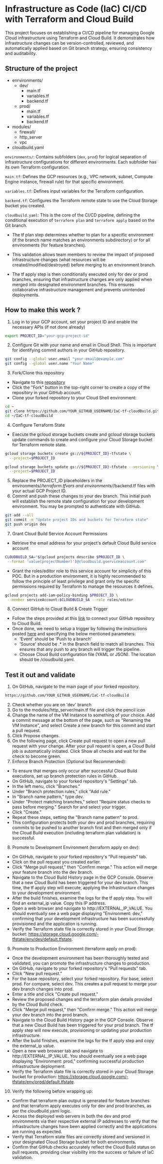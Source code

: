 # Infrastructure as Code (IaC) CI/CD with Terraform and Cloud Build

This project focuses on establishing a CI/CD pipeline for managing Google Cloud infrastructure using Terraform and Cloud Build. It demonstrates how infrastructure changes can be version-controlled, reviewed, and automatically applied based on Git branch strategy, ensuring consistency and auditability.

## Structure of the project

- enrvironments/
  - dev/
    - main.tf
    - variables.tf
    - backend.tf
  - prod/
    - main.tf
    - variables.tf
    - backend.tf
- modules/
  - firewall/
  - http_server
  - vpc
- cloudbuild.yaml

`environments/`: Contains subfolders (`dev`, `prod`) for logical separation of infrastructure configurations for different environments. Each subfolder has its own Terraform configuration.

`main.tf`: Defines the GCP resources (e.g., VPC network, subnet, Compute Engine instance, firewall rule) for that specific environment.

`variables.tf`: Defines input variables for the Terraform configuration.

`backend.tf`: Configures the Terraform remote state to use the Cloud Storage bucket you created.

`cloudbuild.yaml`: This is the core of the CI/CD pipeline, defining the conditional execution of `terraform plan` and `terraform apply` based on the Git branch.

- The tf plan step determines whether to plan for a specific environment (if the branch name matches an environments subdirectory) or for all environments (for feature branches).

- This validation allows team members to review the impact of proposed infrastructure changes (what resources will be created/modified/destroyed) before merging to an environment branch.

- The tf apply step is then conditionally executed only for dev or prod branches, ensuring that infrastructure changes are only applied when merged into designated environment branches. This ensures collaborative infrastructure management and prevents unintended deployments.


## How to make this work ?

1. Log in to your GCP account, set your project ID and enable the necessary APIs (if not done already)
```bash
export PROJECT_ID="your-gcp-project-id"
```
2. Configure Git with your name and email in Cloud Shell. This is important for identifying commit authors in your GitHub repository.
```bash
git config --global user.email "your-email@example.com"
git config --global user.name "Your Name"
```
3. Fork/Clone this repository
- Navigate to this [repository](https://github.com/1EyedRabbit/IaC-tf-cloudBuild.git)
- Click the "Fork" button in the top-right corner to create a copy of the repository in your GitHub account.
- Clone your forked repository to your Cloud Shell environment:
```bash
cd ~
git clone https://github.com/YOUR_GITHUB_USERNAME/IaC-tf-cloudBuild.git
cd ~/IaC-tf-cloudBuild
```
4. Configure Terraform State
- Execute the gcloud storage buckets create and gcloud storage buckets update commands to create and configure your Cloud Storage bucket for Terraform remote state.
```bash
gcloud storage buckets create gs://${PROJECT_ID}-tfstate \
  --project=$PROJECT_ID
```
```bash
gcloud storage buckets update gs://${PROJECT_ID}-tfstate --versioning \
  --project=$PROJECT_ID
```
5. Replace the PROJECT_ID placeholders in the environments/*/terraform.tfvars and environments/*/backend.tf files with your actual GCP Project ID.
6. Commit and push these changes to your dev branch. This initial push will establish the remote state configuration for your development environment. You may be prompted to authenticate with GitHub.
```bash
git add --all
git commit -m "Update project IDs and buckets for Terraform state"
git push origin dev
```
7. Grant Cloud Build Service Account Permissions
- Retrieve the email address for your project's default Cloud Build service account
```bash
CLOUDBUILD_SA="$(gcloud projects describe $PROJECT_ID \
 --format 'value(projectNumber)')@cloudbuild.gserviceaccount.com"
```
- Grant the roles/editor role to this service account for simplicity of this POC. But in a production environment, it is highly recommended to follow the principle of least privilege and grant only the specific permissions required by Terraform to manage the resources it defines.
```bash
gcloud projects add-iam-policy-binding $PROJECT_ID \
 --member serviceAccount:$CLOUDBUILD_SA --role roles/editor
```
8. Connect GitHub to Cloud Build & Create Trigger
- Follow the steps provided at this [link](https://cloud.google.com/build/docs/automating-builds/github/connect-repo-github#connect_a_github_repository) to connect your GitHub repository to Cloud Build.
- Once done, we need to setup a trigger by following the instructions posted [here](https://cloud.google.com/build/docs/automating-builds/create-manage-triggers#build_trigger) and specifying the below mentioned parameters:
  - 'Event' should be 'Push to a branch'
  - 'Source' should be  .* in the Branch field to match all branches. This ensures that any push to any branch will trigger the pipeline.
  - Choose Cloud Build configuration file (YAML or JSON). The location should be /cloudbuild.yaml.

## Test it out and validate

1. On GitHub, navigate to the main page of your forked repository.
```bash
https://github.com/YOUR_GITHUB_USERNAME/IaC-tf-cloudBuild
```
2. Check whether you are on 'dev' branch
3. Go to the modules/http_server/main.tf file and click the pencil icon
4. Change the name of the VM Instance to something of your choice. Add a commit message at the bottom of the page, such as "Renaming the VM Instance", and select Create a new branch for this commit and start a pull request.
5. Click Propose changes.
6. On the following page, click Create pull request to open a new pull request with your change. After your pull request is open, a Cloud Build job is automatically initiated. Click Show all checks and wait for the check to become green.
7. Enforce Branch Protection (Optional but Recommended):
- To ensure that merges only occur after successful Cloud Build executions, set up branch protection rules in GitHub.
- On GitHub, navigate to your forked repository's "Settings" tab.
- In the left menu, click "Branches."
- Under "Branch protection rules," click "Add rule."
- In "Branch name pattern," type dev.
- Under "Protect matching branches," select "Require status checks to pass before merging." Search for and select your trigger.
- Click "Create."
- Repeat these steps, setting the "Branch name pattern" to prod.
- This configuration protects both your dev and prod branches, requiring commits to be pushed to another branch first and then merged only if the Cloud Build execution (including terraform plan validation) is successful.
8. Promote to Development Environment (terraform apply on dev):
- On GitHub, navigate to your forked repository's "Pull requests" tab.
- Click on the pull request you created earlier.
- Click "Merge pull request," then "Confirm merge." This action will merge your feature branch into the dev branch.
- Navigate to the Cloud Build History page in the GCP Console. Observe that a new Cloud Build has been triggered for your dev branch. This time, the tf apply step will execute, applying the infrastructure changes to your development environment.
- After the build finishes, examine the logs for the tf apply step. You will find an external_ip value. Copy this IP address.
- Open a web browser and navigate to http://EXTERNAL_IP_VALUE. You should eventually see a web page displaying "Environment: dev," confirming that your development infrastructure has been successfully provisioned and the application is running.
- Verify the Terraform state file is correctly stored in your Cloud Storage bucket: https://storage.cloud.google.com/-tfstate/env/dev/default.tfstate.
9. Promote to Production Environment (terraform apply on prod):
- Once the development environment has been thoroughly tested and validated, you can promote the infrastructure changes to production.
- On GitHub, navigate to your forked repository's "Pull requests" tab.
- Click "New pull request."
- For the base repository, select your forked repository. For base, select prod. For compare, select dev. This creates a pull request to merge your dev branch changes into prod.
- Enter a title and click "Create pull request."
- Review the proposed changes and the terraform plan details provided by the Cloud Build check.
- Click "Merge pull request," then "Confirm merge." This action will merge your dev branch into the prod branch.
- Navigate to the Cloud Build History page in the GCP Console. Observe that a new Cloud Build has been triggered for your prod branch. The tf apply step will now execute, provisioning or updating your production infrastructure.
- After the build finishes, examine the logs for the tf apply step and copy the external_ip value.
- Open a new web browser tab and navigate to http://EXTERNAL_IP_VALUE. You should eventually see a web page displaying "Environment: prod," confirming successful production infrastructure deployment.
- Verify the Terraform state file is correctly stored in your Cloud Storage bucket for production: https://storage.cloud.google.com/-tfstate/env/prod/default.tfstate.
10. Verify the following before wrapping up:
- Confirm that terraform plan output is generated for feature branches and that terraform apply executes only for dev and prod branches, as per the cloudbuild.yaml logic.
- Access the deployed web servers in both the dev and prod environments via their respective external IP addresses to verify that the infrastructure changes have been applied correctly and the applications are running as expected.
- Verify that Terraform state files are correctly stored and versioned in your designated Cloud Storage bucket for both environments.
- Confirm that GitHub checks accurately reflect the Cloud Build status on pull requests, providing clear visibility into the success or failure of IaC validation.

